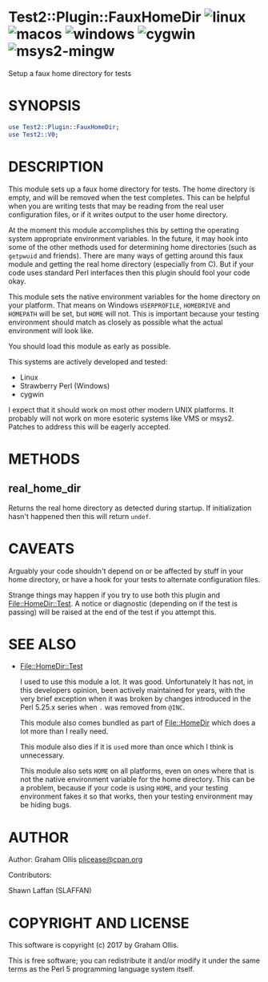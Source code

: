 # Test2::Plugin::FauxHomeDir ![linux](https://github.com/uperl/Test2-Plugin-FauxHomeDir/workflows/linux/badge.svg) ![macos](https://github.com/uperl/Test2-Plugin-FauxHomeDir/workflows/macos/badge.svg) ![windows](https://github.com/uperl/Test2-Plugin-FauxHomeDir/workflows/windows/badge.svg) ![cygwin](https://github.com/uperl/Test2-Plugin-FauxHomeDir/workflows/cygwin/badge.svg) ![msys2-mingw](https://github.com/uperl/Test2-Plugin-FauxHomeDir/workflows/msys2-mingw/badge.svg)

Setup a faux home directory for tests

# SYNOPSIS

```perl
use Test2::Plugin::FauxHomeDir;
use Test2::V0;
```

# DESCRIPTION

This module sets up a faux home directory for tests. The home directory
is empty, and will be removed when the test completes.  This can be
helpful when you are writing tests that may be reading from the real
user configuration files, or if it writes output to the user home
directory.

At the moment this module accomplishes this by setting the operating
system appropriate environment variables. In the future, it may hook
into some of the other methods used for determining home directories
(such as `getpwuid` and friends).  There are many ways of getting
around this faux module and getting the real home directory (especially
from C).  But if your code uses standard Perl interfaces then this
plugin should fool your code okay.

This module sets the native environment variables for the home directory
on your platform.  That means on Windows `USERPROFILE`, `HOMEDRIVE`
and `HOMEPATH` will be set, but `HOME` will not.  This is important
because your testing environment should match as closely as possible
what the actual environment will look like.

You should load this module as early as possible.

This systems are actively developed and tested:

- Linux
- Strawberry Perl (Windows)
- cygwin

I expect that it should work on most other modern UNIX platforms.  It
probably will not work on more esoteric systems like VMS or msys2.
Patches to address this will be eagerly accepted.

# METHODS

## real\_home\_dir

Returns the real home directory as detected during startup.  If
initialization hasn't happened then this will return `undef`.

# CAVEATS

Arguably your code shouldn't depend on or be affected by stuff in your
home directory, or have a hook for your tests to alternate configuration
files.

Strange things may happen if you try to use both this plugin and
[File::HomeDir::Test](https://metacpan.org/pod/File::HomeDir::Test).  A notice or diagnostic (depending on if the
test is passing) will be raised at the end of the test if you attempt this.

# SEE ALSO

- [File::HomeDir::Test](https://metacpan.org/pod/File::HomeDir::Test)

    I used to use this module a lot.  It was good.  Unfortunately It has
    not, in this developers opinion, been actively maintained for years, with
    the very brief exception when it was broken by changes introduced in the
    Perl 5.25.x series when `.` was removed from `@INC`.

    This module also comes bundled as part of [File::HomeDir](https://metacpan.org/pod/File::HomeDir) which does a
    lot more than I really need.

    This module also dies if it is `use`d more than once which I think is
    unnecessary.

    This module also sets `HOME` on all platforms, even on ones where that
    is not the native environment variable for the home directory.  This can
    be a problem, because if your code is using `HOME`, and your testing
    environment fakes it so that works, then your testing environment may be
    hiding bugs.

# AUTHOR

Author: Graham Ollis <plicease@cpan.org>

Contributors:

Shawn Laffan (SLAFFAN)

# COPYRIGHT AND LICENSE

This software is copyright (c) 2017 by Graham Ollis.

This is free software; you can redistribute it and/or modify it under
the same terms as the Perl 5 programming language system itself.
